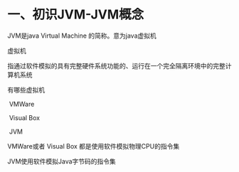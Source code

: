 # 一、初识JVM-JVM概念

JVM是java Virtual Machine 的简称。意为java虚拟机

虚拟机

​	指通过软件模拟的具有完整硬件系统功能的、运行在一个完全隔离环境中的完整计算机系统

有哪些虚拟机

​	VMWare

​	Visual Box

​	JVM

VMWare或者 Visual Box 都是使用软件模拟物理CPU的指令集

JVM使用软件模拟Java字节码的指令集

